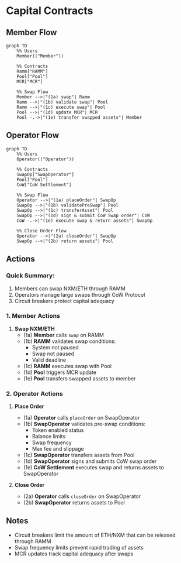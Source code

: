 # Capital Contracts

## Member Flow

```mermaid
graph TD
    %% Users
    Member(("Member"))

    %% Contracts
    Ramm["RAMM"]
    Pool["Pool"]
    MCR["MCR"]

    %% Swap Flow
    Member -->|"(1a) swap"| Ramm
    Ramm -->|"(1b) validate swap"| Pool
    Ramm -->|"(1c) execute swap"| Pool
    Pool -->|"(1d) update MCR"| MCR
    Pool -.->|"(1e) transfer swapped assets"| Member
```

## Operator Flow

```mermaid
graph TD
    %% Users
    Operator(("Operator"))

    %% Contracts
    SwapOp["SwapOperator"]
    Pool["Pool"]
    CoW["CoW Settlement"]

    %% Swap Flow
    Operator -->|"(1a) placeOrder"| SwapOp
    SwapOp -->|"(1b) validatePreSwap"| Pool
    SwapOp -->|"(1c) transferAsset"| Pool
    SwapOp -->|"(1d) sign & submit CoW Swap order"| CoW
    CoW -.->|"(1e) execute swap & return assets"| SwapOp

    %% Close Order Flow
    Operator -->|"(2a) closeOrder"| SwapOp
    SwapOp -->|"(2b) return assets"| Pool
```

## Actions

### Quick Summary:

1. Members can swap NXM/ETH through RAMM
2. Operators manage large swaps through CoW Protocol
3. Circuit breakers protect capital adequacy

### 1. Member Actions

1. **Swap NXM/ETH**
   - (1a) **Member** calls `swap` on RAMM
   - (1b) **RAMM** validates swap conditions:
     - System not paused
     - Swap not paused
     - Valid deadline
   - (1c) **RAMM** executes swap with Pool
   - (1d) **Pool** triggers MCR update
   - (1e) **Pool** transfers swapped assets to member

### 2. Operator Actions

1. **Place Order**

   - (1a) **Operator** calls `placeOrder` on SwapOperator
   - (1b) **SwapOperator** validates pre-swap conditions:
     - Token enabled status
     - Balance limits
     - Swap frequency
     - Max fee and slippage
   - (1c) **SwapOperator** transfers assets from Pool
   - (1d) **SwapOperator** signs and submits CoW swap order
   - (1e) **CoW Settlement** executes swap and returns assets to SwapOperator

2. **Close Order**
   - (2a) **Operator** calls `closeOrder` on SwapOperator
   - (2b) **SwapOperator** returns assets to Pool

## Notes

- Circuit breakers limit the amount of ETH/NXM that can be released through RAMM
- Swap frequency limits prevent rapid trading of assets
- MCR updates track capital adequacy after swaps
